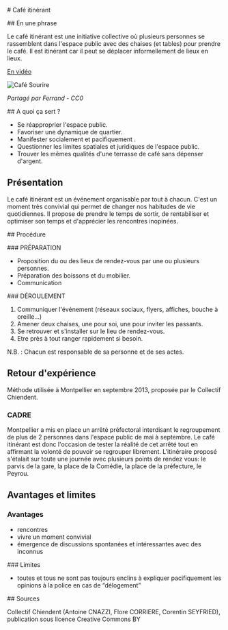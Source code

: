 # Café itinérant

## En une phrase  

Le café itinérant est une initiative collective où plusieurs personnes se rassemblent dans l'espace public avec des chaises (et tables) pour prendre le café. Il est itinérant car il peut se déplacer informellement de lieux en lieux.

[En vidéo](https://www.youtube.com/watch?v=1--XI4_fszc)

![Café Sourire](http://pixabay.com/static/uploads/photo/2014/09/16/22/24/person-448873_640.jpg)

*Partagé par Ferrand - CC0*

## A quoi ça sert ?

* Se réapproprier l'espace public.
* Favoriser une dynamique de quartier.
* Manifester socialement et pacifiquement .
* Questionner les limites spatiales et juridiques de l'espace public.
* Trouver les mêmes qualités d'une terrasse de café sans dépenser d'argent.

## Présentation 

Le café itinérant est un événement organisable par tout à chacun. C'est un moment très convivial qui permet de changer nos habitudes de vie quotidiennes. Il propose de prendre le temps de sortir,  de rentabiliser et optimiser son temps et d'apprécier les rencontres inopinées. 

## Procédure 

### PRÉPARATION

* Proposition du ou des lieux de rendez-vous par une ou plusieurs personnes.
* Préparation des boissons et du mobilier.
* Communication


### DÉROULEMENT

1. Communiquer l'événement (réseaux sociaux, flyers, affiches, bouche à oreille...)
2. Amener deux chaises, une pour soi, une pour inviter les passants.
3. Se retrouver et s'installer sur le lieu de rendez-vous.
4. Etre près à tout ranger rapidement si besoin.

N.B. : Chacun est responsable de sa personne et de ses actes.

## Retour d'expérience

Méthode utilisée à Montpellier en septembre 2013, proposée par le Collectif Chiendent.

### CADRE

Montpellier a mis en place un arrêté préfectoral interdisant le regroupement de plus de 2 personnes dans l'espace public de mai à septembre.
Le café itinérant est donc l'occasion de tester la réalité de cet arrêté tout en affirmant la volonté de pouvoir se regrouper librement.
L'itinéraire proposé s'étalait sur toute une journée avec plusieurs points de rendez vous:  le parvis de la gare, la place de la Comédie, la place de la préfecture, le Peyrou.

## Avantages et limites 

### Avantages 
* rencontres
* vivre un moment convivial
* émergence de discussions spontanées et intéressantes avec des inconnus

### Limites 
* toutes et tous ne sont pas toujours enclins à expliquer pacifiquement les opinions à la police en cas de “délogement”

## Sources

Collectif Chiendent (Antoine CNAZZI, Flore CORRIERE, Corentin SEYFRIED), publication sous licence Creative Commons BY
